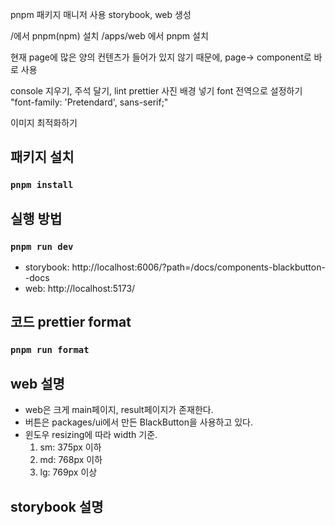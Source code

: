 pnpm 패키지 매니저 사용
storybook, web 생성

/에서 pnpm(npm) 설치
/apps/web 에서 pnpm 설치

현재 page에 많은 양의 컨텐츠가 들어가 있지 않기 때문에, page-> component로 바로 사용

console 지우기, 주석 달기, lint prettier
사진 배경 넣기
font 전역으로 설정하기 "font-family: 'Pretendard', sans-serif;"

이미지 최적화하기

## 패키지 설치

### `pnpm install`

## 실행 방법

### `pnpm run dev`

- storybook: http://localhost:6006/?path=/docs/components-blackbutton--docs
- web: http://localhost:5173/

## 코드 prettier format

### `pnpm run format`

## web 설명

- web은 크게 main페이지, result페이지가 존재한다.
- 버튼은 packages/ui에서 만든 BlackButton을 사용하고 있다.
- 윈도우 resizing에 따라 width 기준.
  1. sm: 375px 이하
  2. md: 768px 이하
  3. lg: 769px 이상

## storybook 설명
